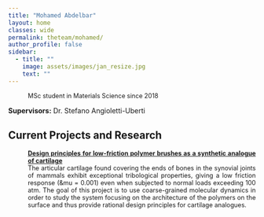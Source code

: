 ```yaml
---
title: "Mohamed Abdelbar"
layout: home
classes: wide
permalink: theteam/mohamed/
author_profile: false
sidebar:
  - title: ""
    image: assets/images/jan_resize.jpg
    text: ""
---
```

<p style="margin-left: 40px; font-size:90%"> MSc student in Materials Science since 2018 <br /> 
    
  <strong>Supervisors:</strong> Dr. Stefano Angioletti-Uberti <br />
  
  
## Current Projects and Research
<p style="margin-left: 40px; font-size:90%" align="justify">  <a href="https://fionasander.github.io/softnanolab/research/bioinspiredmaterials/">  <strong>Design principles for low-friction polymer brushes as a synthetic analogue of cartilage
</strong> </a> <br />  The articular cartilage found covering the ends of bones in the synovial joints of mammals exhibit exceptional tribological properties, giving a low friction response (&mu = 0.001) even when subjected to normal loads exceeding 100 atm. The goal of this project is to use coarse-grained molecular dynamics in order to study the system focusing on the architecture of the polymers on the surface and thus provide rational design principles for cartilage analogues.  </p>





